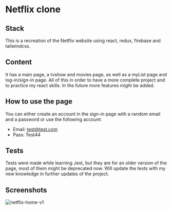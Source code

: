 # Netflix clone
## Stack
This is a recreation of the Netflix website using react, redux, firebase and tailwindcss.

## Content
It has a main page, a tvshow and movies page, as well as a myList page and log-in/sign-in page. All of this in order to have a more complete project and to practice my react skills. In the future more features might be added.

## How to use the page
You can either create an account in the sign-in page with a random email and a password or use the following account: 
* Email: test@test.com
* Pass: Test44

## Tests
Tests were made while learning Jest, but they are for an older version of the page, most of them might be deprecated now. Will update the tests with my new knowledge in further updates of the project.

## Screenshots
![netflix-home-v1](https://github.com/CharlyLuna/netflix-clone/assets/73366394/d465b2bc-81cd-44de-a99e-9c64ec68d959)

